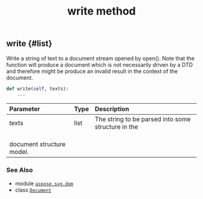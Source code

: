 ﻿---
title: write method
second_title: Aspose.SVG for Python via .NET API References
description: 
type: docs
weight: 440
url: /python-net/aspose.svg.dom/document/write/
is_root: false
---

## write {#list}

Write a string of text to a document stream opened by
open(). Note that the function will produce a document
which is not necessarily driven by a DTD and therefore might be
produce an invalid result in the context of the document.



```python
def write(self, texts):
    ...
```


| Parameter | Type | Description |
| :- | :- | :- |
| texts | list | The string to be parsed into some structure in the<br/>document structure model. |



### See Also
* module [`aspose.svg.dom`](../../)
* class [`Document`](/svg/python-net/aspose.svg.dom/document)
